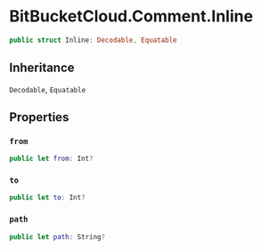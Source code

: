 # BitBucketCloud.Comment.Inline

``` swift
public struct Inline: Decodable, Equatable 
```

## Inheritance

`Decodable`, `Equatable`

## Properties

### `from`

``` swift
public let from: Int?
```

### `to`

``` swift
public let to: Int? 
```

### `path`

``` swift
public let path: String?
```
